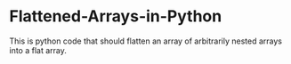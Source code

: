 # Flattened-Arrays-in-Python
This is python code that should flatten an array of arbitrarily nested arrays into a flat array.
